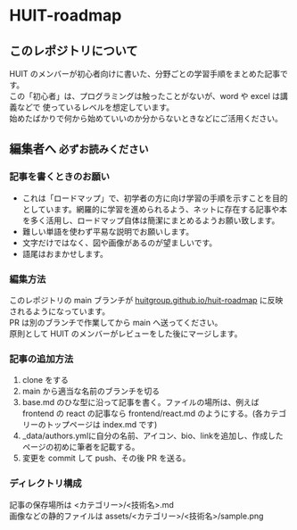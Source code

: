 # HUIT-roadmap

## このレポジトリについて

HUIT のメンバーが初心者向けに書いた、分野ごとの学習手順をまとめた記事です。  
この「初心者」は、プログラミングは触ったことがないが、word や excel は講義などで
使っているレベルを想定しています。  
始めたばかりで何から始めていいのか分からないときなどにご活用ください。

## 編集者へ  ```必ずお読みください```

### 記事を書くときのお願い

- これは「ロードマップ」で、初学者の方に向け学習の手順を示すことを目的としています。網羅的に学習を進められるよう、ネットに存在する記事や本を多く活用し、ロードマップ自体は簡潔にまとめるようお願い致します。
- 難しい単語を使わず平易な説明でお願いします。
- 文字だけではなく、図や画像があるのが望ましいです。
- 語尾はおまかせします。

### 編集方法

このレポジトリの main ブランチが [huitgroup.github.io/huit-roadmap](huitgroup.github.io/huit-roadmap/) に反映されるようになっています。  
PR は別のブランチで作業してから main へ送ってください。  
原則として HUIT のメンバーがレビューをした後にマージします。

### 記事の追加方法

1. clone をする
2. main から適当な名前のブランチを切る
3. base.md のひな型に沿って記事を書く。ファイルの場所は、例えば frontend の react の記事なら
   frontend/react.md のようにする。(各カテゴリーのトップページは index.md です)
5.  _data/authors.ymlに自分の名前、アイコン、bio、linkを追加し、作成したページの初めに筆者を記載する。
6. 変更を commit して push、その後 PR を送る。

### ディレクトリ構成

記事の保存場所は \<カテゴリー\>/\<技術名\>.md  
画像などの静的ファイルは assets/\<カテゴリー\>/\<技術名\>/sample.png
